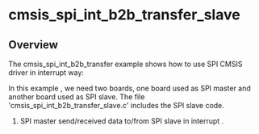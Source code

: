 # cmsis_spi_int_b2b_transfer_slave

## Overview
The cmsis_spi_int_b2b_transfer example shows how to use SPI CMSIS driver in interrupt way:

In this example , we need two boards, one board used as SPI master and another board used as SPI slave.
The file 'cmsis_spi_int_b2b_transfer_slave.c' includes the SPI slave code.

1. SPI master send/received data to/from SPI slave in interrupt . 
